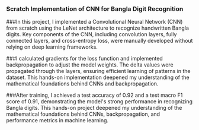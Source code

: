 ### Scratch Implementation of CNN for Bangla Digit Recognition

###In this project, I implemented a Convolutional Neural Network (CNN) from scratch using the LeNet architecture to recognize handwritten Bangla digits. Key components of the CNN, including convolution layers, fully connected layers, and cross-entropy loss, were manually developed without relying on deep learning frameworks.

###I calculated gradients for the loss function and implemented backpropagation to adjust the model weights. The delta values were propagated through the layers, ensuring efficient learning of patterns in the dataset. This hands-on implementation deepened my understanding of the mathematical foundations behind CNNs and backpropagation. 

###After training, I achieved a test accuracy of 0.92 and a test macro F1 score of 0.91, demonstrating the model's strong performance in recognizing Bangla digits. This hands-on project deepened my understanding of the mathematical foundations behind CNNs, backpropagation, and performance metrics in machine learning.
